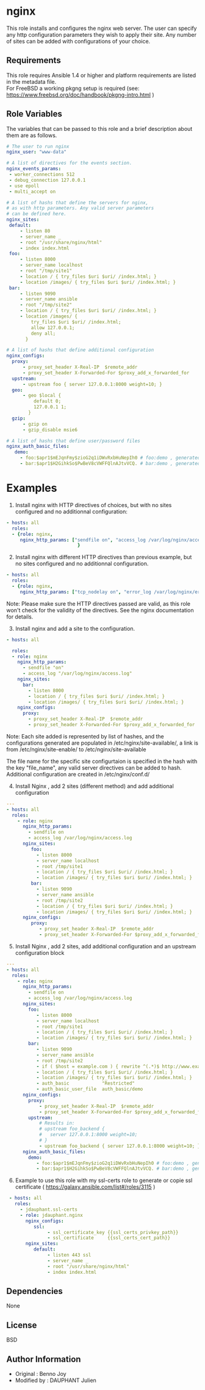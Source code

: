 nginx
=====

This role installs and configures the nginx web server. The user can specify
any http configuration parameters they wish to apply their site. Any number of
sites can be added with configurations of your choice.

Requirements
------------

This role requires Ansible 1.4 or higher and platform requirements are listed
in the metadata file.  
For FreeBSD a working pkgng setup is required (see: https://www.freebsd.org/doc/handbook/pkgng-intro.html )

Role Variables
--------------

The variables that can be passed to this role and a brief description about
them are as follows.

```yaml
# The user to run nginx
nginx_user: "www-data"

# A list of directives for the events section.
nginx_events_params:
 - worker_connections 512
 - debug_connection 127.0.0.1
 - use epoll
 - multi_accept on

# A list of hashs that define the servers for nginx,
# as with http parameters. Any valid server parameters
# can be defined here.
nginx_sites:
 default:
     - listen 80
     - server_name _
     - root "/usr/share/nginx/html"
     - index index.html
 foo:
     - listen 8000
     - server_name localhost
     - root "/tmp/site1"
     - location / { try_files $uri $uri/ /index.html; }
     - location /images/ { try_files $uri $uri/ /index.html; }
 bar:
     - listen 9090
     - server_name ansible
     - root "/tmp/site2"
     - location / { try_files $uri $uri/ /index.html; }
     - location /images/ {
         try_files $uri $uri/ /index.html;
         allow 127.0.0.1;
         deny all;
       }

# A list of hashs that define additional configuration
nginx_configs:
  proxy:
      - proxy_set_header X-Real-IP  $remote_addr
      - proxy_set_header X-Forwarded-For $proxy_add_x_forwarded_for
  upstream:
      - upstream foo { server 127.0.0.1:8000 weight=10; }
  geo:
      - geo $local {
          default 0;
          127.0.0.1 1;
        }
  gzip:
      - gzip on
      - gzip_disable msie6

# A list of hashs that define user/password files
nginx_auth_basic_files:
   demo:
     - foo:$apr1$mEJqnFmy$zioG2q1iDWvRxbHuNepIh0 # foo:demo , generated by : htpasswd -nb foo demo
     - bar:$apr1$H2GihkSo$PwBeV8cVWFFQlnAJtvVCQ. # bar:demo , generated by : htpasswd -nb bar demo

```

Examples
========

1) Install nginx with HTTP directives of choices, but with no sites
configured and no additionnal configuration:

```yaml
- hosts: all
  roles:
  - {role: nginx,
     nginx_http_params: ["sendfile on", "access_log /var/log/nginx/access.log"]
                          }
```

2) Install nginx with different HTTP directives than previous example, but no
sites configured and no additionnal configuration.

```yaml
- hosts: all
  roles:
  - {role: nginx,
     nginx_http_params: ["tcp_nodelay on", "error_log /var/log/nginx/error.log"]}
```

Note: Please make sure the HTTP directives passed are valid, as this role
won't check for the validity of the directives. See the nginx documentation
for details.

3) Install nginx and add a site to the configuration.

```yaml
- hosts: all

  roles:
  - role: nginx
    nginx_http_params:
      - sendfile "on"
      - access_log "/var/log/nginx/access.log"
    nginx_sites:
      bar:
        - listen 8000
        - location / { try_files $uri $uri/ /index.html; }
        - location /images/ { try_files $uri $uri/ /index.html; }
    nginx_configs:
      proxy:
        - proxy_set_header X-Real-IP  $remote_addr
        - proxy_set_header X-Forwarded-For $proxy_add_x_forwarded_for
```

Note: Each site added is represented by list of hashes, and the configurations
generated are populated in /etc/nginx/site-available/, a link is from /etc/nginx/site-enable/ to /etc/nginx/site-available

The file name for the specific site configurtaion is specified in the hash
with the key "file_name", any valid server directives can be added to hash.
Additional configuration are created in /etc/nginx/conf.d/

4) Install Nginx , add 2 sites (different method) and add additional configuration

```yaml
---
- hosts: all
  roles:
    - role: nginx
      nginx_http_params:
        - sendfile on
        - access_log /var/log/nginx/access.log
      nginx_sites:
         foo:
           - listen 8000
           - server_name localhost
           - root /tmp/site1
           - location / { try_files $uri $uri/ /index.html; }
           - location /images/ { try_files $uri $uri/ /index.html; }
         bar:
           - listen 9090
           - server_name ansible
           - root /tmp/site2
           - location / { try_files $uri $uri/ /index.html; }
           - location /images/ { try_files $uri $uri/ /index.html; }
      nginx_configs:
         proxy:
            - proxy_set_header X-Real-IP  $remote_addr
            - proxy_set_header X-Forwarded-For $proxy_add_x_forwarded_for
```

5) Install Nginx , add 2 sites, add additional configuration and an upstream configuration block

```yaml
---
- hosts: all
  roles:
    - role: nginx
      nginx_http_params:
        - sendfile on
        - access_log /var/log/nginx/access.log
      nginx_sites:
        foo:
           - listen 8000
           - server_name localhost
           - root /tmp/site1
           - location / { try_files $uri $uri/ /index.html; }
           - location /images/ { try_files $uri $uri/ /index.html; }
        bar:
           - listen 9090
           - server_name ansible
           - root /tmp/site2
           - if ( $host = example.com ) { rewrite ^(.*)$ http://www.example.com$1 permanent; }
           - location / { try_files $uri $uri/ /index.html; }
           - location /images/ { try_files $uri $uri/ /index.html; }
           - auth_basic            "Restricted"
           - auth_basic_user_file  auth_basic/demo
      nginx_configs:
        proxy:
            - proxy_set_header X-Real-IP  $remote_addr
            - proxy_set_header X-Forwarded-For $proxy_add_x_forwarded_for
        upstream:
            # Results in:
            # upstream foo_backend {
            #   server 127.0.0.1:8000 weight=10;
            # }
            - upstream foo_backend { server 127.0.0.1:8000 weight=10; }
      nginx_auth_basic_files:
        demo:
           - foo:$apr1$mEJqnFmy$zioG2q1iDWvRxbHuNepIh0 # foo:demo , generated by : htpasswd -nb foo demo
           - bar:$apr1$H2GihkSo$PwBeV8cVWFFQlnAJtvVCQ. # bar:demo , generated by : htpasswd -nb bar demo
```

6) Example to use this role with my ssl-certs role to generate or copie ssl certificate ( https://galaxy.ansible.com/list#/roles/3115 )
```yaml
 - hosts: all
   roles: 
     - jdauphant.ssl-certs
     - role: jdauphant.nginx
       nginx_configs: 
          ssl:
               - ssl_certificate_key {{ssl_certs_privkey_path}}
               - ssl_certificate     {{ssl_certs_cert_path}}
       nginx_sites:
          default:
               - listen 443 ssl
               - server_name _
               - root "/usr/share/nginx/html"
               - index index.html
```

Dependencies
------------

None

License
-------
BSD

Author Information
------------------

- Original : Benno Joy
- Modified by : DAUPHANT Julien

